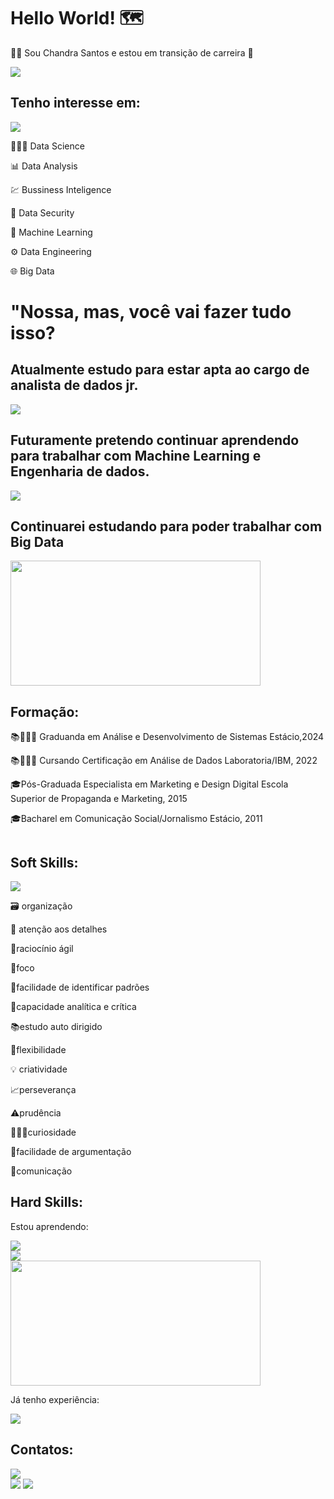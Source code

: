 # Hello World! 🗺 #

👩‍💻​ Sou Chandra Santos e estou em transição de carreira 🛫

<div><img src="https://media3.giphy.com/media/1xnet4TCS2iYypSR2a/giphy.gif?cid=790b76115d4c3545f108421b705f13b82852722d3cd3cd1e&rid=giphy.gif&ct=g"></div>


## Tenho interesse em:
<div><img src="https://media1.giphy.com/media/UoYqxidgzAGygqo1Q2/giphy.gif?cid=790b76115b6c6d7af7067185f7e547fd2740f0949abf9310&rid=giphy.gif&ct=g"></div>

👩🏽‍🔬 Data Science

📊 Data Analysis

💹 Bussiness Inteligence

​🔐​ Data Security

🦾 Machine Learning

⚙️ Data Engineering

🌐 Big Data

# "Nossa, mas, você vai fazer tudo isso?

## Atualmente estudo para estar apta ao cargo de analista de dados jr. 
<div><img src="https://encrypted-tbn0.gstatic.com/images?q=tbn:ANd9GcSU2ev-QB9hsMsbsw7MFQas2ykrDa6tx99_MA&usqp=CAU"></div>

## Futuramente pretendo continuar aprendendo para trabalhar com Machine Learning e Engenharia de dados. 
<div><img src="https://media4.giphy.com/media/DwrnYsZCXspu8/giphy.gif?cid=790b7611c9413a159aadfe3e502eee869ed635e3ec84786c&rid=giphy.gif&ct=g"></div>

## Continuarei estudando para poder trabalhar com Big Data 

<div><img src="https://149695847.v2.pressablecdn.com/wp-content/uploads/2017/06/p7p9i.jpg" width="400" height="200"></div>


## Formação:

📚👨🏻‍🎓 Graduanda em Análise e Desenvolvimento de Sistemas Estácio,2024

📚👨🏻‍🎓 Cursando Certificação em Análise de Dados Laboratoria/IBM, 2022

🎓Pós-Graduada Especialista em Marketing e Design Digital Escola Superior de Propaganda e Marketing, 2015

🎓Bacharel em Comunicação Social/Jornalismo Estácio, 2011

<div><img src=""></div>

## Soft Skills:

<div><img src="https://media0.giphy.com/media/TvXwdYI205i4E/giphy.gif?cid=790b7611a525ef4c3310e5d91185c3d8df23e7b72cd52859&rid=giphy.gif&ct=g"></div>

🗃️ organização 

🔎​ atenção aos detalhes 

🧠raciocínio ágil 

🔦foco 

🧮facilidade de identificar padrões 

🦉capacidade analítica e crítica 

📚estudo auto dirigido 

🦾flexibilidade 

💡 criatividade 

📈perseverança 

⚠️prudência 

👨🏻‍🔬curiosidade 

🔡facilidade de argumentação 

🖖comunicação 

## Hard Skills:

Estou aprendendo:
<div><img src="https://media1.giphy.com/media/rHzSn4U4BPemY/giphy.gif?cid=790b7611bd270df60c2c32a831d1f8ae689d5d1d5aedd718&rid=giphy.gif&ct=g"></div>
<div><img src="https://cdn.jsdelivr.net/gh/devicons/devicon/icons/azure/azure-original-wordmark.svg" /></div>

<div><img src="https://media-exp2.licdn.com/dms/image/C5622AQFrOkXrHDbs7Q/feedshare-shrink_800/0/1652800489384?e=1657756800&v=beta&t=BllqBuN4EGrsSrbxQSJGhjLIMrdH0pUq4A7I_o7X9us" width="400" height="200"></div>
          
Já tenho experiência:
<div><img src="https://media1.giphy.com/media/1dMNqVx9Kb12EBjFrc/giphy.gif?cid=790b7611de7ee8babd49ae29f3688ce34bd4f4ca2a58365a&rid=giphy.gif&ct=g"></div>
<div><img src=""></div>


## Contatos:
<div><img src="https://media1.giphy.com/media/pO3cIQ9xd3tk6IImzl/giphy.gif?cid=790b7611e8de9754ae9682baef79e6fd2f591ae141469b39&rid=giphy.gif&ct=g"></div>
<div>
<a href="https://www.youtube.com/ChandraSantos" target="_blank"><img src="https://img.shields.io/badge/YouTube-FF0000?style=for-the-badge&logo=youtube&logoColor=white" target="_blank"></a>
<a href="https://www.linkedin.com/in/chandrasantos" target="_blank"><img src="https://img.shields.io/badge/-LinkedIn-%230077B5?style=for-the-badge&logo=linkedin&logoColor=white" target="_blank"></a>   
</div>
